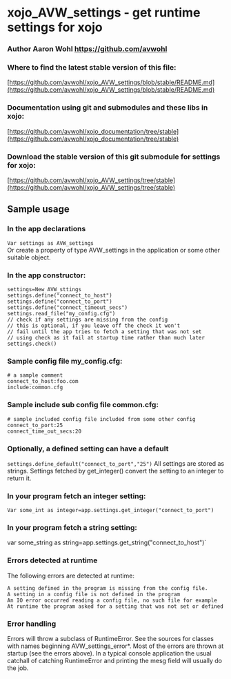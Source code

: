 # xojo_AVW_settings - get runtime settings for xojo

### Author Aaron Wohl https://github.com/avwohl

### Where to find the latest stable version of this file:
[https://github.com/avwohl/xojo_AVW_settings/blob/stable/README.md](https://github.com/avwohl/xojo_AVW_settings/blob/stable/README.md)

### Documentation using git and submodules and these libs in xojo:
[https://github.com/avwohl/xojo_documentation/tree/stable](https://github.com/avwohl/xojo_documentation/tree/stable)

### Download the stable version of this git submodule for settings for xojo:
[https://github.com/avwohl/xojo_AVW_settings/tree/stable](https://github.com/avwohl/xojo_AVW_settings/tree/stable)

## Sample usage
### In the app declarations
`Var settings as AVW_settings`\
Or create a property of type AVW_settings in the application or some other suitable object.

### In the app constructor:
```
settings=New AVW_sttings
settings.define("connect_to_host")
settings.define("connect_to_port")
settings.define("connect_timeout_secs")
settings.read_file("my_config.cfg")
// check if any settings are missing from the config
// this is optional, if you leave off the check it won't
// fail until the app tries to fetch a setting that was not set
// using check as it fail at startup time rather than much later
settings.check()
```

### Sample config file my_config.cfg:
```
# a sample comment
connect_to_host:foo.com
include:common.cfg
```

### Sample include sub config file common.cfg:
```
# sample included config file included from some other config
connect_to_port:25
connect_time_out_secs:20
```

### Optionally, a defined setting can have a default
`settings.define_default("connect_to_port","25")`
All settings are stored as strings.  Settings fetched by get_integer() convert the setting to an integer to return it.

### In your program fetch an integer setting:
`Var some_int as integer=app.settings.get_integer("connect_to_port")`

### In your program fetch a string setting:

var some_string as string=app.settings.get_string("connect_to_host")`

### Errors detected at runtime
The following errors are detected at runtime:
```
A setting defined in the program is missing from the config file.
A setting in a config file is not defined in the program
An IO error occurred reading a config file, no such file for example
At runtime the program asked for a setting that was not set or defined
```

### Error handling
Errors will throw a subclass of RuntimeError. See the sources for classes with names beginning AVW_settings_error*.  Most of the errors are thrown at startup (see the errors above). In a typical console application the usual catchall of catching RuntimeError and printing the mesg field will usually do the job.

